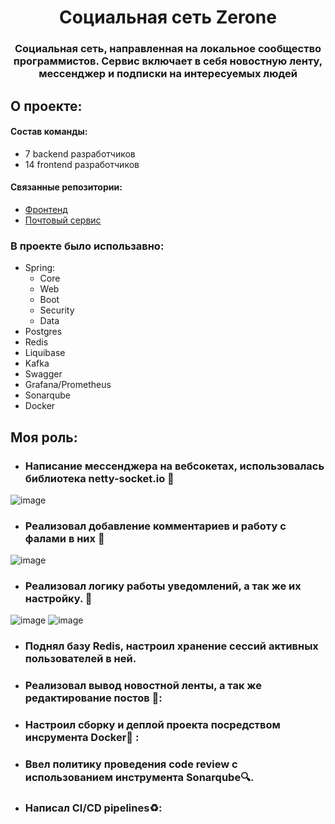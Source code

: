 <h1 align="center">Социальная сеть Zerone </h1>
<h3 align="center"> Социальная сеть, направленная на локальное 
сообщество программистов. Сервис включает в себя 
новостную ленту, мессенджер и подписки на 
интересуемых людей </h3>

## О проекте: 

#### Состав команды:
- 7 backend разработчиков
- 14 frontend разработчиков

#### Связанные репозитории:
- <a href="https://github.com/Filkoof/Zerone_frontend">Фронтенд</a>
- <a href="https://github.com/Filkoof/Zerone_mailing" target="_blank">Почтовый сервис</a>


### В проекте было использавно:
- Spring:
    - Core
    - Web
    - Boot
    - Security
    - Data
- Postgres
- Redis
- Liquibase
- Kafka
- Swagger
- Grafana/Prometheus
- Sonarqube
- Docker

## Моя роль:

- ### Написание мессенджера на вебсокетах, использовалась библиотека netty-socket.io :e-mail:

    
 ![image](https://sun9-west.userapi.com/sun9-10/s/v1/ig2/u6J5QdEpOvDxUbrm8GGVg08bN2GwD_5Tu0gTzW7b6ZYhbFKwh_fw28Ztkmqj10I2lU-NizIXk5HoVBioxWKgq5v7.jpg?size=1468x1275&quality=96&type=album)
 
- ### Реализовал добавление комментариев и работу с фалами в них :scroll:      
        
 ![image](https://user-images.githubusercontent.com/100158318/211787068-88bd3a84-d1b3-41e7-a3ef-e9b787cd2102.png)

 - ### Реализовал логику работы уведомлений, а так же их настройку. :bell:

![image](https://user-images.githubusercontent.com/100158318/211788405-cd35cc36-207e-4bd5-b66e-4d93f2cb83d1.png)
![image](https://sun9-west.userapi.com/sun9-15/s/v1/ig2/etBwOr773Gnc4pVNL90nUi73hgGNLfN8Bk3j2zhDiOjIAAD2bT349O39Gk6yZQ2k8FSrf9IB_TRvkZTJFCNLjKv_.jpg?size=1010x401&quality=96&type=album)

- ### Поднял базу Redis, настроил хранение сессий активных пользователей в ней.

- ### Реализовал вывод новостной ленты, а так же редактирование постов :memo::

- ### Настроил сборку и деплой проекта посредством инсрумента Docker:whale: :

- ### Ввел политику проведения code review с использованием инструмента Sonarqube:mag:.

- ### Написал CI/CD pipelines:recycle::
      
